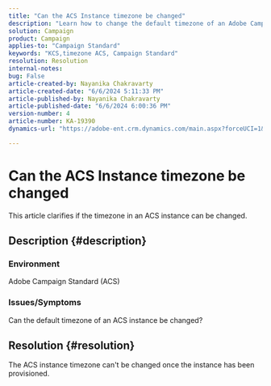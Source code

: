 ```yaml
---
title: "Can the ACS Instance timezone be changed"
description: "Learn how to change the default timezone of an Adobe Campaign Standard (ACS) instance."
solution: Campaign
product: Campaign
applies-to: "Campaign Standard"
keywords: "KCS,timezone ACS, Campaign Standard"
resolution: Resolution
internal-notes: 
bug: False
article-created-by: Nayanika Chakravarty
article-created-date: "6/6/2024 5:11:33 PM"
article-published-by: Nayanika Chakravarty
article-published-date: "6/6/2024 6:00:36 PM"
version-number: 4
article-number: KA-19390
dynamics-url: "https://adobe-ent.crm.dynamics.com/main.aspx?forceUCI=1&pagetype=entityrecord&etn=knowledgearticle&id=c62b93d0-2724-ef11-840a-00224809adb3"

---
```

# Can the ACS Instance timezone be changed


This article clarifies if the timezone in an ACS instance can be changed.

## Description {#description}


### <b>Environment</b>

Adobe Campaign Standard (ACS)

### <b>Issues/Symptoms</b>

Can the default timezone of an ACS instance be changed?


## Resolution {#resolution}


The ACS instance timezone can't be changed once the instance has been provisioned.
